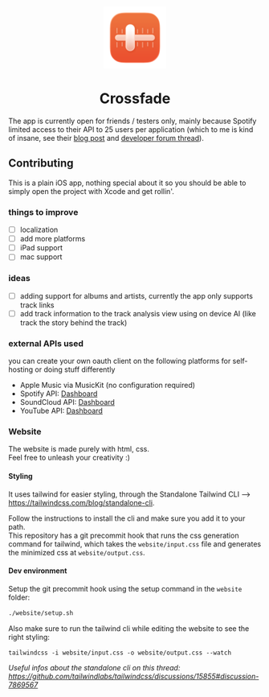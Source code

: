 <p align="center">
   <a href="https://crossfade.giuliopime.dev">
      <img src="https://raw.githubusercontent.com/Giuliopime/Crossfade/main/website/assets/logos/logo_liquid.png" alt="Crossfade" width="124">
   </a>
<h1 align="center">Crossfade</h1>
<p>

[//]: # (<p align="center">)

[//]: # (<a href="https://apps.apple.com/us/app/crossfade-convert-music-link/id6749610876">)

[//]: # (      <img src="https://developer.apple.com/assets/elements/badges/download-on-the-app-store.svg")

[//]: # (      alt="Get it on App Store")

[//]: # (      height="40">)

[//]: # (   </a>)

[//]: # (</p>)

The app is currently open for friends / testers only, mainly because Spotify limited access to their API to 25 users per application (which to me is kind of insane, see their [blog post](https://developer.spotify.com/blog/2025-04-15-updating-the-criteria-for-web-api-extended-access) and [developer forum thread](https://community.spotify.com/t5/Spotify-for-Developers/Updating-the-Criteria-for-Web-API-Extended-Access/td-p/6920661)).

## Contributing
This is a plain iOS app, nothing special about it so you should be able to simply open the project with Xcode and get rollin'.
### things to improve
- [ ] localization
- [ ] add more platforms
- [ ] iPad support
- [ ] mac support

### ideas
- [ ] adding support for albums and artists, currently the app only supports track links
- [ ] add track information to the track analysis view using on device AI (like track the story behind the track)

### external APIs used
you can create your own oauth client on the following platforms for self-hosting or doing stuff differently
- Apple Music via MusicKit (no configuration required)
- Spotify API: [Dashboard](https://developer.spotify.com/dashboard)
- SoundCloud API: [Dashboard](https://soundcloud.com/you/apps)
- YouTube API: [Dashboard](https://console.cloud.google.com/apis/credentials)

### Website
The website is made purely with html, css.  
Feel free to unleash your creativity :)

#### Styling
It uses tailwind for easier styling, through the Standalone Tailwind CLI --> https://tailwindcss.com/blog/standalone-cli.  

Follow the instructions to install the cli and make sure you add it to your path.  
This repository has a git precommit hook that runs the css generation command for tailwind, which takes the `website/input.css` file and generates the minimized css at `website/output.css`.  

#### Dev environment
Setup the git precommit hook using the setup command in the `website` folder:
```bash
./website/setup.sh
```

Also make sure to run the tailwind cli while editing the website to see the right styling:
```shell
tailwindcss -i website/input.css -o website/output.css --watch
```
*Useful infos about the standalone cli on this thread: https://github.com/tailwindlabs/tailwindcss/discussions/15855#discussion-7869567*